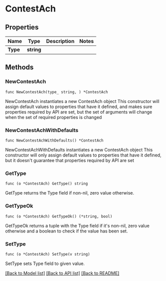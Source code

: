 # ContestAch

## Properties

Name | Type | Description | Notes
------------ | ------------- | ------------- | -------------
**Type** | **string** |  | 

## Methods

### NewContestAch

`func NewContestAch(type_ string, ) *ContestAch`

NewContestAch instantiates a new ContestAch object
This constructor will assign default values to properties that have it defined,
and makes sure properties required by API are set, but the set of arguments
will change when the set of required properties is changed

### NewContestAchWithDefaults

`func NewContestAchWithDefaults() *ContestAch`

NewContestAchWithDefaults instantiates a new ContestAch object
This constructor will only assign default values to properties that have it defined,
but it doesn't guarantee that properties required by API are set

### GetType

`func (o *ContestAch) GetType() string`

GetType returns the Type field if non-nil, zero value otherwise.

### GetTypeOk

`func (o *ContestAch) GetTypeOk() (*string, bool)`

GetTypeOk returns a tuple with the Type field if it's non-nil, zero value otherwise
and a boolean to check if the value has been set.

### SetType

`func (o *ContestAch) SetType(v string)`

SetType sets Type field to given value.



[[Back to Model list]](../../README.md#documentation-for-models) [[Back to API list]](../../README.md#documentation-for-api-endpoints) [[Back to README]](../../README.md)


